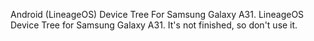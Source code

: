 Android (LineageOS) Device Tree For Samsung Galaxy A31.
LineageOS Device Tree for Samsung Galaxy A31. It's not finished, so don't use it.
